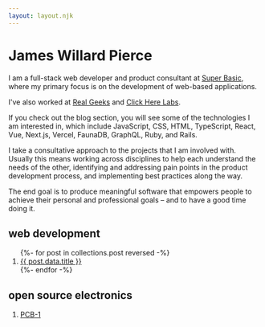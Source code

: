 ```yaml
---
layout: layout.njk
---
```


# James Willard Pierce

I am a full-stack web developer and product consultant at [Super Basic](https://superbasic.xyz), where my primary focus is on the development of web-based applications.

I've also worked at [Real Geeks](https://realgeeks.com) and [Click Here Labs](https://clickherelabs.com).

If you check out the blog section, you will see some of the technologies I am interested in, which include JavaScript, CSS, HTML, TypeScript, React, Vue, Next.js, Vercel, FaunaDB, GraphQL, Ruby, and Rails.

I take a consultative approach to the projects that I am involved with. Usually this means working across disciplines to help each understand the needs of the other, identifying and addressing pain points in the product development process, and implementing best practices along the way.

The end goal is to produce meaningful software that empowers people to achieve their personal and professional goals – and to have a good time doing it.

## web development

<ol>
{%- for post in collections.post reversed -%}
  <li><a href="{{ post.url }}">{{ post.data.title }}</a></li>
{%- endfor -%}
</ol>

## open source electronics

1. [PCB-1](/electronics/pcb-1)

